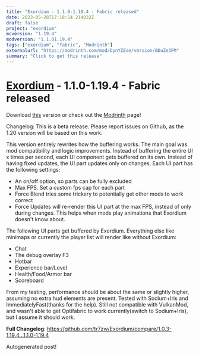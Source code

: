 ```yaml
---
title: "Exordium - 1.1.0-1.19.4 - Fabric released"
date: 2023-05-28T17:18:54.214032Z
draft: false
project: "exordium"
mcversion: "1.19.4"
modversion: "1.1.01.19.4"
tags: ["exordium", "fabric", "Modrinth"]
externalurl: "https://modrinth.com/mod/DynYZEae/version/BDuZe3FM"
summary: "Click to get this release"
---
```

# [Exordium](/project/exordium) - 1.1.0-1.19.4 - Fabric released
Download [this](https://modrinth.com/mod/DynYZEae/version/BDuZe3FM) version or check out the [Modrinth](https://modrinth.com/mod/DynYZEae) page!

Changelog: This is a beta release. Please report issues on Github, as the 1.20 version will be based on this work.

This version entirely rewrites how the buffering works. The main goal was mod compatibility and logic improvements. Instead of buffering the entire UI x times per second, each UI component gets buffered on its own. Instead of having fixed updates, the UI part updates only on changes. Each UI part has the following settings:
- An on/off option, so parts can be fully excluded
- Max FPS. Set a custom fps cap for each part
- Force Blend tries some trickery to potentially get other mods to work correct
- Force Updates will re-render this UI part at the max FPS, instead of only during changes. This helps when mods play animations that Exordium doesn't know about.

The following UI parts get buffered by Exordium. Everything else like minimaps or currently the player list will render like without Exordium:
- Chat
- The debug overlay F3
- Hotbar
- Experience bar/Level
- Health/Food/Armor bar
- Scoreboard

From my testing, performance should be about the same or slightly higher, assuming no extra hud elements are present.
Tested with Sodium+Iris and ImmediatelyFast(thanks for the help). Still not compatible with VulkanMod, and wasn't able to get Optifabric to work currently(switch to Sodium+Iris), but I assume it should work.

**Full Changelog**: https://github.com/tr7zw/Exordium/compare/1.0.3-1.19.4...1.1.0-1.19.4

Autogenerated post!
